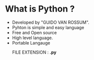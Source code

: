 <h1>What is Python ? </h1>
<p> <ul type="disc">
<li>Developed by "GUIDO VAN ROSSUM".</li>
<li>Pyhton is simple and easy language </li>
<li>Free and Open source</li>
<li>High level language.</li>
<li>Portable Langauge</li>
<p>FILE EXTENSION : <b>.py<b> </p>